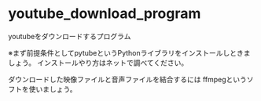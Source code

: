 # youtube_download_program
youtubeをダウンロードするプログラム

※まず前提条件としてpytubeというPythonライブラリをインストールしときましょう。
インストールやり方はネットで調べてください。

ダウンロードした映像ファイルと音声ファイルを結合するには
ffmpegというソフトを使いましょう。
